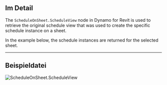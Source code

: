 ## Im Detail
The `ScheduleOnSheet.ScheduleView` node in Dynamo for Revit is used to retrieve the original schedule view that was used to create the specific schedule instance on a sheet.

In the example below, the schedule instances are returned for the selected sheet.

___
## Beispieldatei

![ScheduleOnSheet.ScheduleView](./Revit.Elements.ScheduleOnSheet.ScheduleView_img.jpg)
